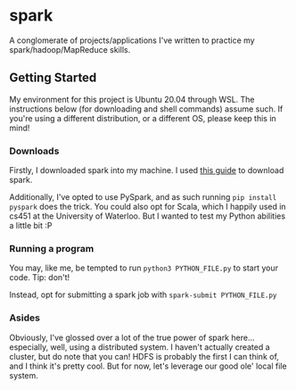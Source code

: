 # spark
A conglomerate of projects/applications I've written to practice my spark/hadoop/MapReduce skills.

## Getting Started
My environment for this project is Ubuntu 20.04 through WSL. The instructions below (for downloading and shell commands) assume such. If you're using a different distribution, or a different OS, please keep this in mind!

### Downloads

Firstly, I downloaded spark into my machine. I used [this guide](https://www.virtono.com/community/tutorial-how-to/how-to-install-apache-spark-on-ubuntu-22-04-and-centos/) to download spark.

Additionally, I've opted to use PySpark, and as such running `pip install pyspark` does the trick. You could also opt for Scala, which I happily used in cs451 at the University of Waterloo. But I wanted to test my Python abilities a little bit :P

### Running a program
You may, like me, be tempted to run `python3 PYTHON_FILE.py` to start your code. Tip: don't!

Instead, opt for submitting a spark job with `spark-submit PYTHON_FILE.py`

### Asides
Obviously, I've glossed over a lot of the true power of spark here... especially, well, using a distributed system. I haven't actually created a cluster, but do note that you can! HDFS is probably the first I can think of, and I think it's pretty cool. But for now, let's leverage our good ole' local file system.
